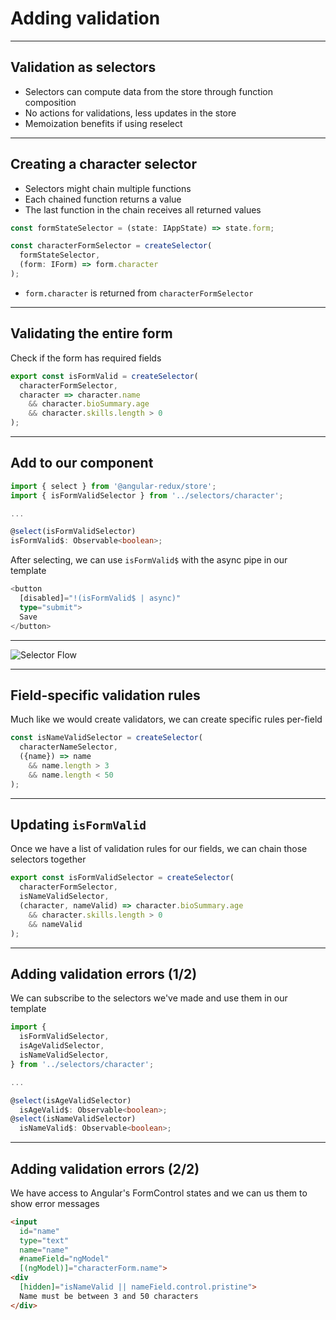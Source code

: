 # Adding validation

---

## Validation as selectors
- Selectors can compute data from the store through function composition
- No actions for validations, less updates in the store
- Memoization benefits if using reselect

---

## Creating a character selector
- Selectors might chain multiple functions
- Each chained function returns a value
- The last function in the chain receives all returned values 

```ts
const formStateSelector = (state: IAppState) => state.form;

const characterFormSelector = createSelector(
  formStateSelector,
  (form: IForm) => form.character
);
```
- `form.character` is returned from `characterFormSelector`

---

## Validating the entire form
Check if the form has required fields

```ts
export const isFormValid = createSelector(
  characterFormSelector,
  character => character.name
    && character.bioSummary.age
    && character.skills.length > 0
);
```

---

## Add to our component

```ts
import { select } from '@angular-redux/store';
import { isFormValidSelector } from '../selectors/character';

...

@select(isFormValidSelector)
isFormValid$: Observable<boolean>;
```

After selecting, we can use `isFormValid$` with the async pipe in our template

```ts
<button 
  [disabled]="!(isFormValid$ | async)"
  type="submit">
  Save
</button>
```

---

![Selector Flow](content/images/selector-flow.png "Selector Flow")

---

## Field-specific validation rules
Much like we would create validators, we can create specific rules per-field

```ts
const isNameValidSelector = createSelector(
  characterNameSelector,
  ({name}) => name 
    && name.length > 3
    && name.length < 50
);
```

---

## Updating `isFormValid`
Once we have a list of validation rules for our fields, we can chain those selectors together

```ts
export const isFormValidSelector = createSelector(
  characterFormSelector,
  isNameValidSelector,
  (character, nameValid) => character.bioSummary.age
    && character.skills.length > 0  
    && nameValid
);
```

---

## Adding validation errors (1/2)
We can subscribe to the selectors we've made and use them in our template

```ts
import {
  isFormValidSelector,
  isAgeValidSelector,
  isNameValidSelector,
} from '../selectors/character';

...

@select(isAgeValidSelector)
  isAgeValid$: Observable<boolean>;
@select(isNameValidSelector)
  isNameValid$: Observable<boolean>;
```

---

## Adding validation errors (2/2)

We have access to Angular's FormControl states and we can us them to show error messages

```html
<input
  id="name"
  type="text"
  name="name"
  #nameField="ngModel"
  [(ngModel)]="characterForm.name">
<div
  [hidden]="isNameValid || nameField.control.pristine">
  Name must be between 3 and 50 characters
</div>
```
